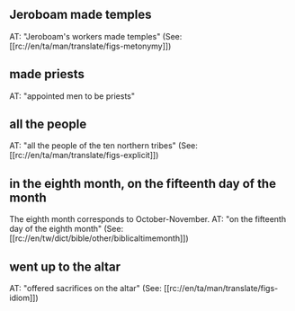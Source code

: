 ## Jeroboam made temples ##

AT: "Jeroboam's workers made temples" (See: [[rc://en/ta/man/translate/figs-metonymy]])

## made priests ##

AT: "appointed men to be priests"

## all the people ##

AT: "all the people of the ten northern tribes" (See: [[rc://en/ta/man/translate/figs-explicit]])

## in the eighth month, on the fifteenth day of the month ##

The eighth month corresponds to October-November. AT: "on the fifteenth day of the eighth month" (See: [[rc://en/tw/dict/bible/other/biblicaltimemonth]])

## went up to the altar ##

AT: "offered sacrifices on the altar" (See: [[rc://en/ta/man/translate/figs-idiom]])